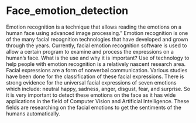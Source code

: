 # Face_emotion_detection
Emotion recognition is a technique that allows reading the emotions on a human face using advanced image processing.”  Emotion recognition is one of the many facial recognition technologies that have developed and grown through the years. Currently, facial emotion recognition software is used to allow a certain program to examine and process the expressions on a human’s face.  What is the use and why it is important?  Use of technology to help people with emotion recognition is a relatively nascent research area. Facial expressions are a form of nonverbal communication. Various studies have been done for the classification of these facial expressions. There is strong evidence for the universal facial expressions of seven emotions which include: neutral happy, sadness, anger, disgust, fear, and surprise. So it is very important to detect these emotions on the face as it has wide applications in the field of Computer Vision and Artificial Intelligence. These fields are researching on the facial emotions to get the sentiments of the humans automatically.
